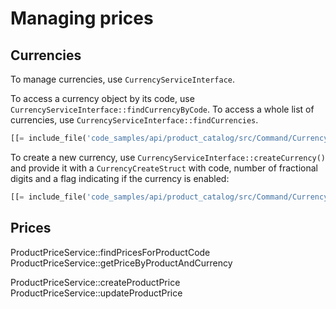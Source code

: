 # Managing prices

## Currencies

To manage currencies, use `CurrencyServiceInterface`.

To access a currency object by its code, use `CurrencyServiceInterface::findCurrencyByCode`.
To access a whole list of currencies, use `CurrencyServiceInterface::findCurrencies`.

``` php
[[= include_file('code_samples/api/product_catalog/src/Command/CurrencyCommand.php', 50, 58) =]]
```

To create a new currency, use `CurrencyServiceInterface::createCurrency()`
and provide it with a `CurrencyCreateStruct` with code, number of fractional digits and a flag indicating if the currency is enabled:

``` php
[[= include_file('code_samples/api/product_catalog/src/Command/CurrencyCommand.php', 67, 70) =]]
```

## Prices


ProductPriceService::findPricesForProductCode
ProductPriceService::getPriceByProductAndCurrency

ProductPriceService::createProductPrice
ProductPriceService::updateProductPrice




